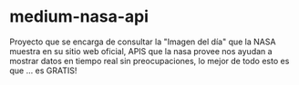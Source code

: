 # medium-nasa-api
Proyecto que se encarga de consultar la "Imagen del día" que la NASA muestra en su sitio web oficial, APIS que la nasa provee nos ayudan a mostrar datos en tiempo real sin preocupaciones, lo mejor de todo esto es que ... es GRATIS!
